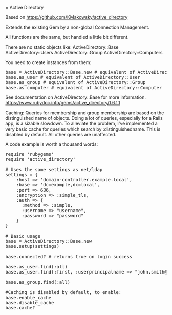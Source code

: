 = Active Directory

Based on https://github.com/KMakowsky/active_directory

Extends the existing Gem by a non-global Connection Management.

All functions are the same, but handled a little bit different.

There are no static objects like:
ActiveDirectory::Base
ActiveDirectory::Users
ActiveDirectory::Group
ActiveDirectory::Computers

You need to create instances from them:
<pre>
base = ActiveDirectory::Base.new # equivalent of ActiveDirectory::Base
base.as_user # equivalent of ActiveDirectory::User
base.as_group # equivalent of ActiveDirectory::Group
base.as_computer # equivalent of ActiveDirectory::Computer
</pre>

See documentation on ActiveDirectory::Base for more information.
https://www.rubydoc.info/gems/active_directory/1.6.1.1

Caching:
Queries for membership and group membership are based on the distinguished name of objects.  Doing a lot of queries, especially for a Rails app, is a sizable slowdown.  To alleviate the problem, I've implemented a very basic cache for queries which search by :distinguishedname.  This is disabled by default.  All other queries are unaffected.


A code example is worth a thousand words:

<pre>
require 'rubygems'
require 'active_directory'

# Uses the same settings as net/ldap
settings = {
	:host => 'domain-controller.example.local',
	:base => 'dc=example,dc=local',
	:port => 636,
	:encryption => :simple_tls,
	:auth => {
	  :method => :simple,
	  :username => "username",
	  :password => "password"
	}
}

# Basic usage
base = ActiveDirectory::Base.new
base.setup(settings)

base.connected? # returns true on login success

base.as_user.find(:all)
base.as_user.find(:first, :userprincipalname => "john.smith@domain.com")

base.as_group.find(:all)

#Caching is disabled by default, to enable:
base.enable_cache
base.disable_cache
base.cache?

</pre>
